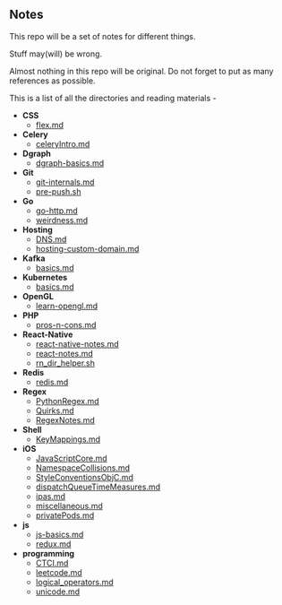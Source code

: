 ## Notes
This repo will be a set of notes for different things.

Stuff may(will) be wrong. 

Almost nothing in this repo will be original. Do not forget to put as many references as possible.

This is a list of all the directories and reading materials - 

<!-- LABEL_BEGIN -->
- **CSS**
  - [flex.md](https://github.com/gnithin/Notes/tree/master/Notes/CSS/flex.md)
- **Celery**
  - [celeryIntro.md](https://github.com/gnithin/Notes/tree/master/Notes/Celery/celeryIntro.md)
- **Dgraph**
  - [dgraph-basics.md](https://github.com/gnithin/Notes/tree/master/Notes/Dgraph/dgraph-basics.md)
- **Git**
  - [git-internals.md](https://github.com/gnithin/Notes/tree/master/Notes/Git/git-internals.md)
  - [pre-push.sh](https://github.com/gnithin/Notes/tree/master/Notes/Git/pre-push.sh)
- **Go**
  - [go-http.md](https://github.com/gnithin/Notes/tree/master/Notes/Go/go-http.md)
  - [weirdness.md](https://github.com/gnithin/Notes/tree/master/Notes/Go/weirdness.md)
- **Hosting**
  - [DNS.md](https://github.com/gnithin/Notes/tree/master/Notes/Hosting/DNS.md)
  - [hosting-custom-domain.md](https://github.com/gnithin/Notes/tree/master/Notes/Hosting/hosting-custom-domain.md)
- **Kafka**
  - [basics.md](https://github.com/gnithin/Notes/tree/master/Notes/Kafka/basics.md)
- **Kubernetes**
  - [basics.md](https://github.com/gnithin/Notes/tree/master/Notes/Kubernetes/basics.md)
- **OpenGL**
  - [learn-opengl.md](https://github.com/gnithin/Notes/tree/master/Notes/OpenGL/learn-opengl.md)
- **PHP**
  - [pros-n-cons.md](https://github.com/gnithin/Notes/tree/master/Notes/PHP/pros-n-cons.md)
- **React-Native**
  - [react-native-notes.md](https://github.com/gnithin/Notes/tree/master/Notes/React-Native/react-native-notes.md)
  - [react-notes.md](https://github.com/gnithin/Notes/tree/master/Notes/React-Native/react-notes.md)
  - [rn_dir_helper.sh](https://github.com/gnithin/Notes/tree/master/Notes/React-Native/rn_dir_helper.sh)
- **Redis**
  - [redis.md](https://github.com/gnithin/Notes/tree/master/Notes/Redis/redis.md)
- **Regex**
  - [PythonRegex.md](https://github.com/gnithin/Notes/tree/master/Notes/Regex/PythonRegex.md)
  - [Quirks.md](https://github.com/gnithin/Notes/tree/master/Notes/Regex/Quirks.md)
  - [RegexNotes.md](https://github.com/gnithin/Notes/tree/master/Notes/Regex/RegexNotes.md)
- **Shell**
  - [KeyMappings.md](https://github.com/gnithin/Notes/tree/master/Notes/Shell/KeyMappings.md)
- **iOS**
  - [JavaScriptCore.md](https://github.com/gnithin/Notes/tree/master/Notes/iOS/JavaScriptCore.md)
  - [NamespaceCollisions.md](https://github.com/gnithin/Notes/tree/master/Notes/iOS/NamespaceCollisions.md)
  - [StyleConventionsObjC.md](https://github.com/gnithin/Notes/tree/master/Notes/iOS/StyleConventionsObjC.md)
  - [dispatchQueueTimeMeasures.md](https://github.com/gnithin/Notes/tree/master/Notes/iOS/dispatchQueueTimeMeasures.md)
  - [ipas.md](https://github.com/gnithin/Notes/tree/master/Notes/iOS/ipas.md)
  - [miscellaneous.md](https://github.com/gnithin/Notes/tree/master/Notes/iOS/miscellaneous.md)
  - [privatePods.md](https://github.com/gnithin/Notes/tree/master/Notes/iOS/privatePods.md)
- **js**
  - [js-basics.md](https://github.com/gnithin/Notes/tree/master/Notes/js/js-basics.md)
  - [redux.md](https://github.com/gnithin/Notes/tree/master/Notes/js/redux.md)
- **programming**
  - [CTCI.md](https://github.com/gnithin/Notes/tree/master/Notes/programming/CTCI.md)
  - [leetcode.md](https://github.com/gnithin/Notes/tree/master/Notes/programming/leetcode.md)
  - [logical_operators.md](https://github.com/gnithin/Notes/tree/master/Notes/programming/logical_operators.md)
  - [unicode.md](https://github.com/gnithin/Notes/tree/master/Notes/programming/unicode.md)

<!-- LABEL_END -->